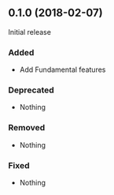 ## 0.1.0 (2018-02-07)

Initial release

### Added

- Add Fundamental features

### Deprecated

- Nothing

### Removed

- Nothing

### Fixed

- Nothing
